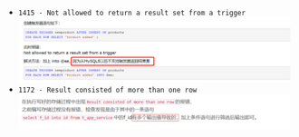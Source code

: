- `1415 - Not allowed to return a result set from a trigger`
  ![](assets/markdown-img-paste-20200225164049131.png)
- `1172 - Result consisted of more than one row`  
  ![](assets/markdown-img-paste-20200225163632968.png)
